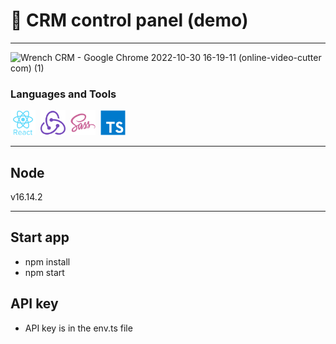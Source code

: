 # 🔧 CRM control panel (demo)

---

![Wrench CRM - Google Chrome 2022-10-30 16-19-11 (online-video-cutter com) (1)](https://user-images.githubusercontent.com/73027259/198880853-9caf7f6e-c6a1-40ed-8882-9f179f0ab960.gif)


### Languages and Tools

<div>
  <img src="https://github.com/devicons/devicon/blob/master/icons/react/react-original-wordmark.svg" title="React" alt="React" width="40" height="40"/>&nbsp;
  <img src="https://github.com/devicons/devicon/blob/master/icons/redux/redux-original.svg" title="Redux" alt="Redux " width="40" height="40"/>&nbsp;
  <img src="https://github.com/devicons/devicon/blob/master/icons/sass/sass-original.svg" title="scss" alt="scss" width="40" height="40"/>&nbsp;
  <img src="https://github.com/devicons/devicon/blob/master/icons/typescript/typescript-original.svg" title="Typescript" **alt="Typescript" width="40" height="40"/>
</div>

---

## Node

v16.14.2

---

## Start app

- npm install
- npm start

## API key

- API key is in the env.ts file
